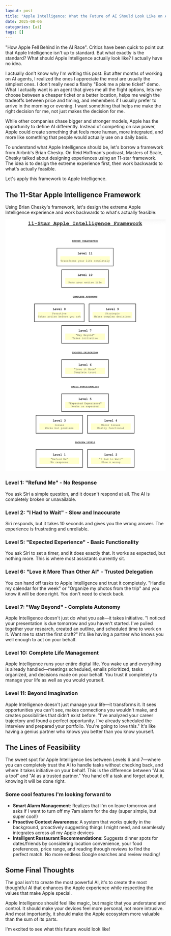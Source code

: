```yaml
---
layout: post
title: "Apple Intelligence: What the Future of AI Should Look Like on Apple's Ecosystem"
date: 2025-08-06
categories: [ai]
tags: []
---
```


"How Apple Fell Behind in the AI Race". Critics have been quick to point out that Apple Intelligence isn't up to standard. But what exactly is the standard? What should Apple Intelligence actually look like? I actually have no idea.

I actually don't know why I'm writing this post. But after months of working on AI agents, I realized the ones I appreciate the most are usually the simplest ones. I don't really need a flashy "Book me a plane ticket" demo. What I actually want is an agent that gives me all the flight options, lets me choose between a cheaper ticket or a better location, helps me weigh the tradeoffs between price and timing, and remembers if I usually prefer to arrive in the morning or evening. I want something that helps me make the right decision for me, not just makes the decision for me.

While other companies chase bigger and stronger models, Apple has the opportunity to define AI differently. Instead of competing on raw power, Apple could create something that feels more human, more integrated, and more like something that people would actually use on a daily basis.

To understand what Apple Intelligence should be, let's borrow a framework from Airbnb's Brian Chesky. On Reid Hoffman's podcast, Masters of Scale, Chesky talked about designing experiences using an 11-star framework. The idea is to design the extreme experience first, then work backwards to what's actually feasible.

Let's apply this framework to Apple Intelligence.

## The 11-Star Apple Intelligence Framework

Using Brian Chesky's framework, let's design the extreme Apple Intelligence experience and work backwards to what's actually feasible:

<p align="center">
  <img src="/assets/images/apple-intelligence-framework.png" alt="11-Star Apple Intelligence Framework">
</p>

### Level 1: "Refund Me" - No Response

You ask Siri a simple question, and it doesn't respond at all. The AI is completely broken or unavailable.

### Level 2: "I Had to Wait" - Slow and Inaccurate

Siri responds, but it takes 10 seconds and gives you the wrong answer. The experience is frustrating and unreliable.

### Level 5: "Expected Experience" - Basic Functionality

You ask Siri to set a timer, and it does exactly that. It works as expected, but nothing more. This is where most assistants currently sit.

### Level 6: "Love it More Than Other AI" - Trusted Delegation

You can hand off tasks to Apple Intelligence and trust it completely. "Handle my calendar for the week" or "Organize my photos from the trip" and you know it will be done right. You don't need to check back.

### Level 7: "Way Beyond" - Complete Autonomy

Apple Intelligence doesn't just do what you ask—it takes initiative. "I noticed your presentation is due tomorrow and you haven't started. I've pulled together your research, created an outline, and scheduled time to work on it. Want me to start the first draft?" It's like having a partner who knows you well enough to act on your behalf.

### Level 10: Complete Life Management

Apple Intelligence runs your entire digital life. You wake up and everything is already handled—meetings scheduled, emails prioritized, tasks organized, and decisions made on your behalf. You trust it completely to manage your life as well as you would yourself.

### Level 11: Beyond Imagination

Apple Intelligence doesn't just manage your life—it transforms it. It sees opportunities you can't see, makes connections you wouldn't make, and creates possibilities that didn't exist before. "I've analyzed your career trajectory and found a perfect opportunity. I've already scheduled the interview and prepared your portfolio. You're going to love this." It's like having a genius partner who knows you better than you know yourself.

## The Lines of Feasibility

The sweet spot for Apple Intelligence lies between Levels 6 and 7—where you can completely trust the AI to handle tasks without checking back, and where it takes initiative on your behalf. This is the difference between "AI as a tool" and "AI as a trusted partner." You hand off a task and forget about it, knowing it will be done right.

### Some cool features I'm looking forward to

- **Smart Alarm Management**: Realizes that I'm on leave tomorrow and asks if I want to turn off my 7am alarm for the day (super simple, but super cool!)
- **Proactive Context Awareness**: A system that works quietly in the background, proactively suggesting things I might need, and seamlessly integrates across all my Apple devices
- **Intelligent Restaurant Recommendations**: Suggests dinner spots for dates/friends by considering location convenience, your food preferences, price range, and reading through reviews to find the perfect match. No more endless Google searches and review reading!

## Some Final Thoughts

The goal isn't to create the most powerful AI, it's to create the most thoughtful AI that enhances the Apple experience while respecting the values that make Apple special.

Apple Intelligence should feel like magic, but magic that you understand and control. It should make your devices feel more personal, not more intrusive. And most importantly, it should make the Apple ecosystem more valuable than the sum of its parts.

I'm excited to see what this future would look like!

